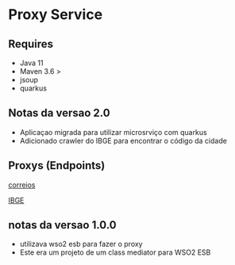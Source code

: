 # Proxy Service

## Requires

* Java 11
* Maven 3.6 >
* jsoup
* quarkus

## Notas da versao 2.0

* Aplicaçao migrada para utilizar microsrviço com quarkus
* Adicionado crawler do IBGE para encontrar o código da cidade 

## Proxys (Endpoints) 

[correios](https://localhost:8080/proxy/01311-000)

[IBGE](https://localhost:8080/proxy/SC/Florianópolis)

## notas da versao 1.0.0
* utilizava wso2 esb para fazer o proxy
* Este era um projeto de um class mediator para WSO2 ESB